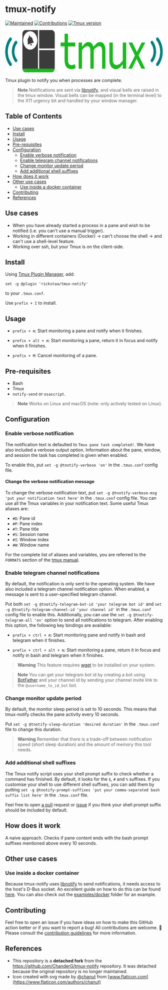 # tmux-notify <!-- omit in toc -->

[![Maintained](https://img.shields.io/badge/Maintained%3F-yes-green)](https://github.com/rickstaa/tmux-notify/pulse)
[![Contributions](https://img.shields.io/badge/contributions-welcome-brightgreen.svg)](CONTRIBUTING.md)
[![Tmux version](https://img.shields.io/badge/tmux-%3D%3E1.9-blue)](https://github.com/tmux/tmux/wiki)

<a href="https://github.com/rickstaa/tmux-notify"><img src="resources/tmux-notify-logo.svg" alt="tmux notify logo" width="567" height="135"/></a>

Tmux plugin to notify you when processes are complete.

> **Note**
> Notifications are sent via [libnotify](https://gitlab.gnome.org/GNOME/libnotify), and visual bells are raised in the tmux window. Visual bells can be mapped (in the terminal level) to the X11 urgency bit and handled by your window manager.

## Table of Contents <!-- omit in toc -->

- [Use cases](#use-cases)
- [Install](#install)
- [Usage](#usage)
- [Pre-requisites](#pre-requisites)
- [Configuration](#configuration)
  - [Enable verbose notification](#enable-verbose-notification)
  - [Enable telegram channel notifications](#enable-telegram-channel-notifications)
  - [Change monitor update period](#change-monitor-update-period)
  - [Add additional shell suffixes](#add-additional-shell-suffixes)
- [How does it work](#how-does-it-work)
- [Other use cases](#other-use-cases)
  - [Use inside a docker container](#use-inside-a-docker-container)
- [Contributing](#contributing)
- [References](#references)

## Use cases

- When you have already started a process in a pane and wish to be notified (i.e. you can't use a manual trigger).
- Working in different containers (Docker) -> can't choose the shell -> and can't use a shell-level feature.
- Working over ssh, but your Tmux is on the client-side.

## Install

Using [Tmux Plugin Manager](https://github.com/tmux-plugins/tpm), add:

    set -g @plugin 'rickstaa/tmux-notify'

to your `.tmux.conf`.

Use `prefix + I` to install.

## Usage

- `prefix + m`: Start monitoring a pane and notify when it finishes.

- `prefix + alt + m`: Start monitoring a pane, return it in focus and notify when it finishes.

- `prefix + M`: Cancel monitoring of a pane.

## Pre-requisites

- Bash
- Tmux
- `notify-send` or `osascript`.

> **Note**
> Works on Linux and macOS (note: only actively tested on Linux).

## Configuration

### Enable verbose notification

The notification text is defaulted to `Tmux pane task completed!`. We have also included a verbose output option. Information about the pane, window, and session the task has completed is given when enabled.

To enable this, put `set -g @tnotify-verbose 'on'` in the `.tmux.conf` config file.

#### Change the verbose notification message

To change the verbose notification text, put `set -g @tnotify-verbose-msg 'put your notification text here'` in the `.tmux.conf` config file. You can use all the Tmux variables in your notification text. Some useful Tmux aliases are:

- `#D`: Pane id
- `#P`: Pane index
- `#T`: Pane title
- `#S`: Session name
- `#I`: Window index
- `#W`: Window name

For the complete list of aliases and variables, you are referred to the `FORMATS` section of the [tmux manual](http://man7.org/linux/man-pages/man1/tmux.1.html).

### Enable telegram channel notifications

By default, the notification is only sent to the operating system. We have also included a telegram channel notification option. When enabled, a message is sent to a user-specified telegram channel.

Put both `set -g @tnotify-telegram-bot-id 'your telegram bot id'` and `set -g @tnotify-telegram-channel-id 'your channel id'` in the `.tmux.conf` config file to enable this. Additionally, you can use the `set -g @tnotify-telegram-all 'on'` option to send all notifications to telegram. After enabling this option, the following key bindings are available:

- `prefix + ctrl + m`: Start monitoring pane and notify in bash and telegram when it finishes.

- `prefix + ctrl + alt + m`: Start monitoring a pane, return it in focus and notify in bash and telegram when it finishes.

> **Warning**
> This feature requires [wget](https://www.gnu.org/software/wget/) to be installed on your system.

> **Note**
> You can get your telegram bot id by creating a bot using [BotFather](https://core.telegram.org/bots#6-botfather) and your channel id by sending your channel invite link to the `@username_to_id_bot` bot.

### Change monitor update period

By default, the monitor sleep period is set to 10 seconds. This means that tmux-notify checks the pane activity every 10 seconds.

Put `set -g @tnotify-sleep-duration 'desired duration'` in the `.tmux.conf` file to change this duration.

> **Warning**
> Remember that there is a trade-off between notification speed (short sleep duration) and the amount of memory this tool needs.

### Add additional shell suffixes

The Tmux notify script uses your shell prompt suffix to check whether a command has finished. By default, it looks for the `$`, `#` and `%` suffixes. If you customise your shell to use different shell suffixes, you can add them by putting `set -g @tnotify-prompt-suffixes 'put your comma-separated bash suffix list here'` in the `.tmux.conf` file.

Feel free to open [a pull](https://github.com/rickstaa/tmux-notify/pulls) request or [issue](https://github.com/rickstaa/tmux-notify/issues) if you think your shell prompt suffix should be included by default.

## How does it work

A naive approach. Checks if pane content ends with the bash prompt suffixes mentioned above every 10 seconds.

## Other use cases

### Use inside a docker container

Because tmux-notify uses [libnotify](https://gitlab.gnome.org/GNOME/libnotify) to send notifications, it needs access to the host's D-Bus socket. An excellent guide on how to do this can be found [here](https://github.com/mviereck/x11docker/wiki/How-to-connect-container-to-DBus-from-host#dbus-user-session-daemon). You can also check out the [examples/docker](examples/docker/README.md) folder for an example.

## Contributing

Feel free to open an issue if you have ideas on how to make this GitHub action better or if you want to report a bug! All contributions are welcome. :rocket: Please consult the [contribution guidelines](CONTRIBUTING.md) for more information.

## References

- This repository is a **detached fork** from the https://github.com/ChanderG/tmux-notify repository. It was detached because the original repository is no longer maintained.
- Icon created with svg made by [@chanut](https://www.flaticon.com/authors/chanut) from [www.flaticon.com](https://www.flaticon.com/authors/chanut)
